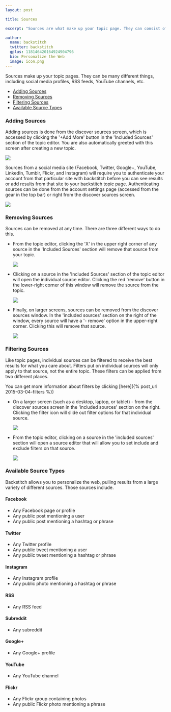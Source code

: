 ```yaml
---
layout: post

title: Sources

excerpt: "Sources are what make up your topic page. They can consist of RSS feeds, Facebook pages, Instagram profiles, etc. "

author:
  name: backstitch
  twitter: backstitch
  gplus: 118146420164924904796 
  bio: Personalize the Web
  image: icon.png
---
```


Sources make up your topic pages. They can be many different things, including social media profiles, RSS feeds, YouTube channels, etc. 

- [Adding Sources](#AddingSourcess) <br/>
- [Removing Sources](#RemovingSources)<br/>
- [Filtering Sources](#FilteringSources)<br/>
- [Available Source Types](#SourceTypes)

<a name='AddingSources'></a>
### Adding Sources

Adding sources is done from the discover sources screen, which is accessed by clicking the '+Add More' button in the 'Included Sources' section of the topic editor. You are also automatically greeted with this screen after creating a new topic. 

<div class="full zoomable"><img src="/images/include_sources.png"></div>

Sources from a social media site (Facebook, Twitter, Google+, YouTube, LinkedIn, Tumblr, Flickr, and Instagram) will require you to authenticate your account from that particular site with backstitch before you can see results or add results from that site to your backstitch topic page. Authenticating sources can be done from the account settings page (accessed from the gear in the top bar) or right from the discover sources screen.

<div class="full zoomable"><img src="/images/authenticate_discover.png"></div>

<a name='RemovingSources'></a>
### Removing Sources

Sources can be removed at any time. There are three different ways to do this. 

- From the topic editor, clicking the 'X' in the upper right corner of any source in the 'Included Sources' section will remove that source from your topic.

  <div class="full zoomable"><img src="/images/remove_source_1.png"></div>
  
- Clicking on a source in the 'Included Sources' section of the topic editor will open the individual source editor. Clicking the red 'remove' button in the lower-right corner of this window will remove the source from the topic.

  <div class="full zoomable"><img src="/images/remove_source_2.png"></div>
  
- Finally, on larger screens, sources can be removed from the discover sources window. In the 'included sources' section on the right of the window, every source will have a '- remove' option in the upper-right corner. Clicking this will remove that source. 

  <div class="full zoomable"><img src="/images/remove_source_3.png"></div>

<a name='FilteringSources'></a>
### Filtering Sources

Like topic pages, individual sources can be filtered to receive the best results for what you care about. Filters put on individual sources will only apply to that source, not the entire topic. These filters can be applied from two different places.

You can get more information about filters by clicking [here]({% post_url 2015-03-04-filters %})

- On a larger screen (such as a desktop, laptop, or tablet) - from the discover sources screen in the 'included sources' section on the right. Clicking the filter icon will slide out filter options for that individual source. 
  
  <div class="full zoomable"><img src="/images/source_filters_discover.png"></div>

- From the topic editor, clicking on a source in the 'included sources' section will open a source editor that will allow you to set include and exclude filters on that source. 

  <div class="full zoomable"><img src="/images/source_filters.png"></div>


<a name='SourceTypes'></a>
### Available Source Types

Backstitch allows you to personalize the web, pulling results from a large variety of different sources. Those sources include.

#### Facebook

- Any Facebook page or profile 
- Any public post mentioning a user
- Any public post mentioning a hashtag or phrase

#### Twitter

- Any Twitter profile
- Any public tweet mentioning a user
- Any public tweet mentioning a hashtag or phrase

#### Instagram

- Any Instagram profile
- Any public photo mentioning a hashtag or phrase

#### RSS

- Any RSS feed

#### Subreddit

- Any subreddit 

#### Google+ 

- Any Google+ profile 

#### YouTube

- Any YouTube channel 

#### Flickr

- Any Flickr group containing photos
- Any public Flickr photo mentioning a phrase